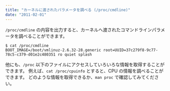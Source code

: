 ```yaml
---
title: "カーネルに渡されたパラメータを調べる (/proc/cmdline)"
date: "2011-02-01"
---
```


`/proc/cmdline` の内容を出力すると、カーネルへ渡されたコマンドラインパラメータを調べることができます。

```
$ cat /proc/cmdline
BOOT_IMAGE=/boot/vmlinuz-2.6.32-28.generic root=UUID=37c279f8-9c77-78c5-c379-d01e2c480351 ro quiet splash
```

他にも、`/proc` 以下のファイルにアクセスしていろいろな情報を取得することができます。
例えば、`cat /proc/cpuinfo` とすると、CPU の情報を調べることができます。
どのような情報を取得できるか、`man proc` で確認してみてください。

